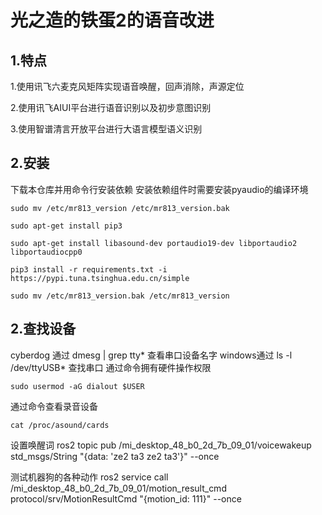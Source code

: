 # 光之造的铁蛋2的语音改进
## 1.特点
1.使用讯飞六麦克风矩阵实现语音唤醒，回声消除，声源定位

2.使用讯飞AIUI平台进行语音识别以及初步意图识别

3.使用智谱清言开放平台进行大语言模型语义识别

## 2.安装

下载本仓库并用命令行安装依赖
安装依赖组件时需要安装pyaudio的编译环境

```
sudo mv /etc/mr813_version /etc/mr813_version.bak

sudo apt-get install pip3

sudo apt-get install libasound-dev portaudio19-dev libportaudio2 libportaudiocpp0

pip3 install -r requirements.txt -i https://pypi.tuna.tsinghua.edu.cn/simple

sudo mv /etc/mr813_version.bak /etc/mr813_version
```

## 2.查找设备

cyberdog 通过  dmesg | grep tty* 查看串口设备名字
windows通过  ls -l /dev/ttyUSB* 查找串口
通过命令拥有硬件操作权限
```
sudo usermod -aG dialout $USER
```

通过命令查看录音设备

```
cat /proc/asound/cards
```

设置唤醒词
ros2 topic pub /mi_desktop_48_b0_2d_7b_09_01/voicewakeup std_msgs/String "{data: 'ze2 ta3 ze2 ta3'}" --once

测试机器狗的各种动作
ros2 service call /mi_desktop_48_b0_2d_7b_09_01/motion_result_cmd protocol/srv/MotionResultCmd "{motion_id: 111}" --once